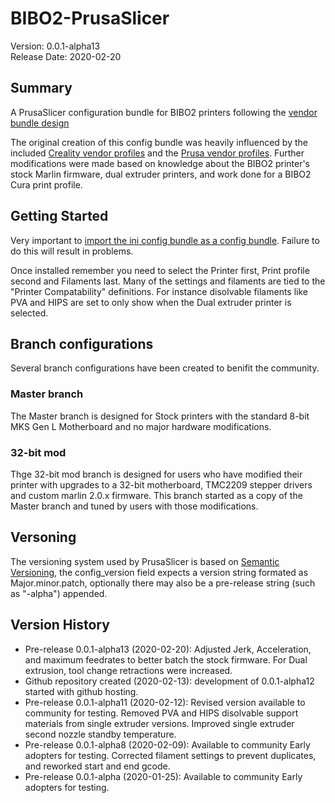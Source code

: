 # BIBO2-PrusaSlicer
Version: 0.0.1-alpha13<br>
Release Date: 2020-02-20<br>

## Summary
A PrusaSlicer configuration bundle for BIBO2 printers following the [vendor bundle design](https://github.com/prusa3d/PrusaSlicer/wiki/Vendor-bundles-and-updating-process)

The original creation of this config bundle was heavily influenced by the included [Creality vendor profiles](https://github.com/prusa3d/PrusaSlicer/blob/master/resources/profiles/Creality.ini) and the [Prusa vendor profiles](https://github.com/prusa3d/PrusaSlicer/blob/master/resources/profiles/PrusaResearch.ini). Further modifications were made based on knowledge about the BIBO2 printer's stock Marlin firmware, dual extruder printers, and work done for a BIBO2 Cura print profile.

## Getting Started
Very important to [import the ini config bundle as a config bundle](https://www.filamentone.com/blogs/how-to/prusa-slicer-how-to-import-configuration-bundle). Failure to do this will result in problems.

Once installed remember you need to select the Printer first, Print profile second and Filaments last. Many of the settings and filaments are tied to the "Printer Compatability" definitions. For instance disolvable filaments like PVA and HIPS are set to only show when the Dual extruder printer is selected.

## Branch configurations
Several branch configurations have been created to benifit the community.

### Master branch
The Master branch is designed for Stock printers with the standard 8-bit MKS Gen L Motherboard and no major hardware modifications.

### 32-bit mod
Thge 32-bit mod branch is designed for users who have modified their printer with upgrades to a 32-bit motherboard, TMC2209 stepper drivers and custom marlin 2.0.x firmware. This branch started as a copy of the Master branch and tuned by users with those modifications.

## Versoning
The versioning system used by PrusaSlicer is based on [Semantic Versioning](https://semver.org/), the config_version field expects a version string formated as Major.minor.patch, optionally there may also be a pre-release string (such as "-alpha") appended.

## Version History
- Pre-release 0.0.1-alpha13 (2020-02-20): Adjusted Jerk, Acceleration, and maximum feedrates to better batch the stock firmware. For Dual extrusion, tool change retractions were increased.
- Github repository created (2020-02-13): development of 0.0.1-alpha12 started with github hosting.
- Pre-release 0.0.1-alpha11 (2020-02-12): Revised version available to community for testing. Removed PVA and HIPS disolvable support materials from single extruder versions. Improved single extruder second nozzle standby temperature.
- Pre-release 0.0.1-alpha8 (2020-02-09): Available to community Early adopters for testing. Corrected filament settings to prevent duplicates, and reworked start and end gcode.
- Pre-release 0.0.1-alpha (2020-01-25): Available to community Early adopters for testing.
